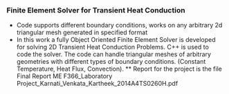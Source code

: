### Finite Element Solver for Transient Heat Conduction
- Code supports different boundary conditions, works on any arbitrary 2d triangular mesh generated in specified format
- In this work a fully Object Oriented Finite Element Solver is developed for solving 2D Transient Heat Conduction Problems. C++ is used to code the solver. The code can handle triangular meshes of arbitrary geometries with different types of boundary conditions. (Constant Temperature, Heat Flux, Convection).
** Report for the project is the file Final Report ME F366_Laboratory Project_Karnati_Venkata_Kartheek_2014A4TS0260H.pdf
